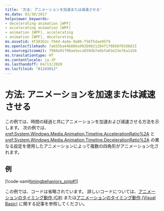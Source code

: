 ```yaml
---
title: '方法: アニメーションを加速または減速させる'
ms.date: 03/30/2017
helpviewer_keywords:
- decelerating animation [WPF]
- accelerating animation [WPF]
- animation [WPF], accelerating
- animation [WPF], decelerating
ms.assetid: 4f383b2c-f94d-4a4e-9a06-f56f5dae95f9
ms.openlocfilehash: 7ab55ba44b866a992b9021284f170858f0108d15
ms.sourcegitcommit: 7980a91f90ae5eca859db7e6bfa03e23e76a1a50
ms.translationtype: HT
ms.contentlocale: ja-JP
ms.lasthandoff: 04/13/2020
ms.locfileid: "81243012"
---
```

# <a name="how-to-accelerate-or-decelerate-an-animation"></a>方法: アニメーションを加速または減速させる

この例では、時間の経過と共にアニメーションを加速および減速させる方法を示します。 次の例では、<xref:System.Windows.Media.Animation.Timeline.AccelerationRatio%2A> と <xref:System.Windows.Media.Animation.Timeline.DecelerationRatio%2A> の異なる設定を使用したアニメーションによって複数の四角形がアニメーション化されます。  
  
## <a name="example"></a>例  
 [!code-xaml[timingbehaviors_snip#1](~/samples/snippets/csharp/VS_Snippets_Wpf/timingbehaviors_snip/CSharp/AccelDecelExample.xaml#1)]  
  
 この例では、コードは省略されています。 詳しいコードについては、[アニメーションのタイミング動作 (C#)](https://github.com/dotnet/docs/tree/master/samples/snippets/csharp/VS_Snippets_Wpf/timingbehaviors_procedural_snip/CSharp) または[アニメーションのタイミング動作 (Visual Basic)](https://github.com/dotnet/docs/tree/master/samples/snippets/visualbasic/VS_Snippets_Wpf/timingbehaviors_procedural_snip/visualbasic) に関する記事を参照してください。
